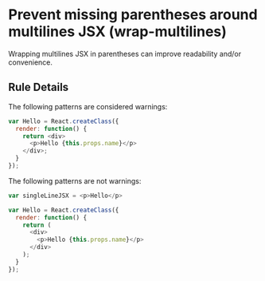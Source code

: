 # Prevent missing parentheses around multilines JSX (wrap-multilines)

Wrapping multilines JSX in parentheses can improve readability and/or convenience.

## Rule Details

The following patterns are considered warnings:

```js
var Hello = React.createClass({
  render: function() {
    return <div>
      <p>Hello {this.props.name}</p>
    </div>;
  }
});
```

The following patterns are not warnings:

```js
var singleLineJSX = <p>Hello</p>

var Hello = React.createClass({
  render: function() {
    return (
      <div>
        <p>Hello {this.props.name}</p>
      </div>
    );
  }
});
```
